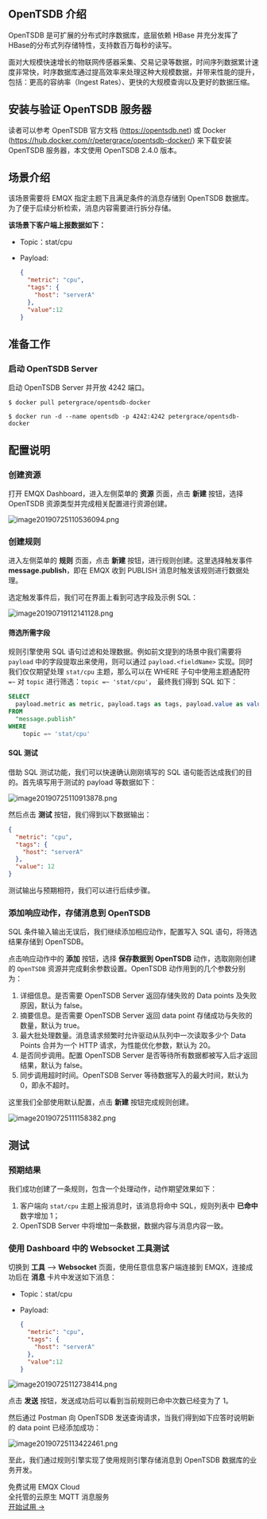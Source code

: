 ## OpenTSDB 介绍

OpenTSDB 是可扩展的分布式时序数据库，底层依赖 HBase 并充分发挥了HBase的分布式列存储特性，支持数百万每秒的读写。

面对大规模快速增长的物联网传感器采集、交易记录等数据，时间序列数据累计速度非常快，时序数据库通过提高效率来处理这种大规模数据，并带来性能的提升，包括：更高的容纳率（Ingest Rates）、更快的大规模查询以及更好的数据压缩。



## 安装与验证 OpenTSDB 服务器

读者可以参考 OpenTSDB 官方文档 (https://opentsdb.net) 或 Docker (https://hub.docker.com/r/petergrace/opentsdb-docker/)  来下载安装 OpenTSDB 服务器，本文使用 OpenTSDB 2.4.0 版本。



## 场景介绍

该场景需要将 EMQX 指定主题下且满足条件的消息存储到 OpenTSDB 数据库。为了便于后续分析检索，消息内容需要进行拆分存储。

**该场景下客户端上报数据如下：**

- Topic：stat/cpu

- Payload:

  ```json
  {
    "metric": "cpu",
    "tags": {
      "host": "serverA"
    },
    "value":12
  }
  ```



## 准备工作

### 启动 OpenTSDB Server

启动 OpenTSDB Server 并开放 4242 端口。

```shell
$ docker pull petergrace/opentsdb-docker

$ docker run -d --name opentsdb -p 4242:4242 petergrace/opentsdb-docker
```



## 配置说明

### 创建资源

打开 EMQX Dashboard，进入左侧菜单的 **资源** 页面，点击 **新建** 按钮，选择 OpenTSDB 资源类型并完成相关配置进行资源创建。

![image20190725110536094.png](https://static.emqx.net/images/b73349ea68ae04ebc090b9128d75dc5c.png)

### 创建规则

进入左侧菜单的 **规则** 页面，点击 **新建** 按钮，进行规则创建。这里选择触发事件 **message.publish**，即在 EMQX 收到 PUBLISH 消息时触发该规则进行数据处理。

选定触发事件后，我们可在界面上看到可选字段及示例 SQL：

![image20190719112141128.png](https://static.emqx.net/images/e52941d185211d7177010bc67a9d75ea.png)



#### 筛选所需字段

规则引擎使用 SQL 语句过滤和处理数据。例如前文提到的场景中我们需要将 ``payload`` 中的字段提取出来使用，则可以通过 `payload.<fieldName>` 实现。同时我们仅仅期望处理 `stat/cpu` 主题，那么可以在 WHERE 子句中使用主题通配符 `=~` 对 `topic` 进行筛选：`topic =~ 'stat/cpu'`， 最终我们得到 SQL 如下：

```sql
SELECT
  payload.metric as metric, payload.tags as tags, payload.value as value
FROM
  "message.publish"
WHERE
	topic =~ 'stat/cpu'
```



#### SQL 测试

借助 SQL 测试功能，我们可以快速确认刚刚填写的 SQL 语句能否达成我们的目的。首先填写用于测试的 payload 等数据如下：

![image20190725110913878.png](https://static.emqx.net/images/2a6542bfb91c3d8a5a9d38707c465e29.png)

然后点击 **测试** 按钮，我们得到以下数据输出：

```json
{
  "metric": "cpu",
  "tags": {
    "host": "serverA"
  },
  "value": 12
}
```

测试输出与预期相符，我们可以进行后续步骤。



### 添加响应动作，存储消息到 OpenTSDB

SQL 条件输入输出无误后，我们继续添加相应动作，配置写入 SQL 语句，将筛选结果存储到 OpenTSDB。

点击响应动作中的 **添加** 按钮，选择 **保存数据到 OpenTSDB** 动作，选取刚刚创建的 `OpenTSDB` 资源并完成剩余参数设置。OpenTSDB 动作用到的几个参数分别为：

1. 详细信息。是否需要 OpenTSDB Server 返回存储失败的 Data points 及失败原因，默认为 false。
2. 摘要信息。是否需要 OpenTSDB Server 返回 data point 存储成功与失败的数量，默认为 true。
3. 最大批处理数量。消息请求频繁时允许驱动从队列中一次读取多少个 Data Points 合并为一个 HTTP 请求，为性能优化参数，默认为 20。
4. 是否同步调用。配置 OpenTSDB Server 是否等待所有数据都被写入后才返回结果，默认为 false。
5. 同步调用超时时间。OpenTSDB Server 等待数据写入的最大时间，默认为 0，即永不超时。

这里我们全部使用默认配置，点击 **新建** 按钮完成规则创建。

![image20190725111158382.png](https://static.emqx.net/images/2ebda32b1e3f02ada48d0ad985938214.png)



## 测试

### 预期结果

我们成功创建了一条规则，包含一个处理动作，动作期望效果如下：

1. 客户端向 `stat/cpu` 主题上报消息时，该消息将命中 SQL，规则列表中 **已命中** 数字增加 1；
2. OpenTSDB Server 中将增加一条数据，数据内容与消息内容一致。



### 使用 Dashboard 中的 Websocket 工具测试

切换到 **工具** --> **Websocket** 页面，使用任意信息客户端连接到 EMQX，连接成功后在 **消息** 卡片中发送如下消息：

- Topic：stat/cpu

- Payload:

  ```json
  {
    "metric": "cpu",
    "tags": {
      "host": "serverA"
    },
    "value":12
  }
  ```
![image20190725112738414.png](https://static.emqx.net/images/367befbc4efc6dd4b92e217251cab020.png)

点击 **发送** 按钮，发送成功后可以看到当前规则已命中次数已经变为了 1。

然后通过 Postman 向 OpenTSDB 发送查询请求，当我们得到如下应答时说明新的 data point 已经添加成功：

![image20190725113422461.png](https://static.emqx.net/images/db95b74238f0f2c2e2fadb23ac33aaf0.png)

至此，我们通过规则引擎实现了使用规则引擎存储消息到 OpenTSDB 数据库的业务开发。


<section class="promotion">
    <div>
        免费试用 EMQX Cloud
        <div class="is-size-14 is-text-normal has-text-weight-normal">全托管的云原生 MQTT 消息服务</div>
    </div>
    <a href="https://www.emqx.com/zh/signup?continue=https://cloud.emqx.com/console/deployments/0?oper=new" class="button is-gradient px-5">开始试用 →</a >
</section>
